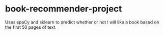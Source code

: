 # book-recommender-project
Uses spaCy and sklearn to predict whether or not I will like a book based on the first 50 pages of text.
